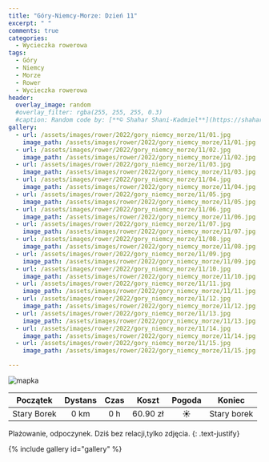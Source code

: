 ```yaml
---
title: "Góry-Niemcy-Morze: Dzień 11"
excerpt: " "
comments: true
categories:
  - Wycieczka rowerowa
tags:
  - Góry
  - Niemcy
  - Morze
  - Rower  
  - Wycieczka rowerowa
header:
  overlay_image: random
  #overlay_filter: rgba(255, 255, 255, 0.3)
  #caption: Random code by: [**© Shahar Shani-Kadmiel**](https://shaharkadmiel.github.io)"
gallery:
  - url: /assets/images/rower/2022/gory_niemcy_morze/11/01.jpg
    image_path: /assets/images/rower/2022/gory_niemcy_morze/11/01.jpg
  - url: /assets/images/rower/2022/gory_niemcy_morze/11/02.jpg
    image_path: /assets/images/rower/2022/gory_niemcy_morze/11/02.jpg
  - url: /assets/images/rower/2022/gory_niemcy_morze/11/03.jpg
    image_path: /assets/images/rower/2022/gory_niemcy_morze/11/03.jpg
  - url: /assets/images/rower/2022/gory_niemcy_morze/11/04.jpg
    image_path: /assets/images/rower/2022/gory_niemcy_morze/11/04.jpg
  - url: /assets/images/rower/2022/gory_niemcy_morze/11/05.jpg
    image_path: /assets/images/rower/2022/gory_niemcy_morze/11/05.jpg
  - url: /assets/images/rower/2022/gory_niemcy_morze/11/06.jpg
    image_path: /assets/images/rower/2022/gory_niemcy_morze/11/06.jpg
  - url: /assets/images/rower/2022/gory_niemcy_morze/11/07.jpg
    image_path: /assets/images/rower/2022/gory_niemcy_morze/11/07.jpg
  - url: /assets/images/rower/2022/gory_niemcy_morze/11/08.jpg
    image_path: /assets/images/rower/2022/gory_niemcy_morze/11/08.jpg
  - url: /assets/images/rower/2022/gory_niemcy_morze/11/09.jpg
    image_path: /assets/images/rower/2022/gory_niemcy_morze/11/09.jpg
  - url: /assets/images/rower/2022/gory_niemcy_morze/11/10.jpg
    image_path: /assets/images/rower/2022/gory_niemcy_morze/11/10.jpg
  - url: /assets/images/rower/2022/gory_niemcy_morze/11/11.jpg
    image_path: /assets/images/rower/2022/gory_niemcy_morze/11/11.jpg
  - url: /assets/images/rower/2022/gory_niemcy_morze/11/12.jpg
    image_path: /assets/images/rower/2022/gory_niemcy_morze/11/12.jpg
  - url: /assets/images/rower/2022/gory_niemcy_morze/11/13.jpg
    image_path: /assets/images/rower/2022/gory_niemcy_morze/11/13.jpg
  - url: /assets/images/rower/2022/gory_niemcy_morze/11/14.jpg
    image_path: /assets/images/rower/2022/gory_niemcy_morze/11/14.jpg
  - url: /assets/images/rower/2022/gory_niemcy_morze/11/15.jpg
    image_path: /assets/images/rower/2022/gory_niemcy_morze/11/15.jpg

---
```

![mapka](/assets/images/rower/2022/gory_niemcy_morze/11/mapka.png)

|Początek|Dystans|Czas|Koszt|Pogoda|Koniec|
|:---:|:---:|:---:|:---:|:---:|:---:|
|Stary Borek | 0 km| 0 h| 60.90 zł|☀️|Stary borek|

Plażowanie, odpoczynek. Dziś bez relacji,tylko zdjęcia. 
{: .text-justify}

{% include gallery id="gallery" %}
